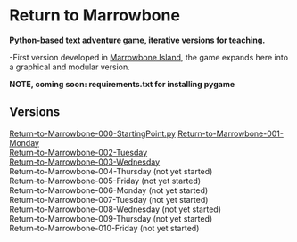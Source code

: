 # Return to Marrowbone

**Python-based text adventure game, iterative versions for teaching.**

-First version developed in [Marrowbone Island](https://github.com/meggatron/marrowbone-island), the game expands here into a graphical and modular version.


**NOTE, coming soon: requirements.txt for installing pygame**

## Versions

[Return-to-Marrowbone-000-StartingPoint.py](Return-to-Marrowbone-000-StartingPoint/Return-to-Marrowbone-000-StartingPoint.py) 
[Return-to-Marrowbone-001-Monday](Return-to-Marrowbone-001-Monday)  
[Return-to-Marrowbone-002-Tuesday](Return-to-Marrowbone-002-Tuesday)  
[Return-to-Marrowbone-003-Wednesday](Return-to-Marrowbone-003-Wednesday)  
Return-to-Marrowbone-004-Thursday (not yet started)  
Return-to-Marrowbone-005-Friday (not yet started)  
Return-to-Marrowbone-006-Monday (not yet started)  
Return-to-Marrowbone-007-Tuesday (not yet started)  
Return-to-Marrowbone-008-Wednesday (not yet started)  
Return-to-Marrowbone-009-Thursday (not yet started)  
Return-to-Marrowbone-010-Friday (not yet started)